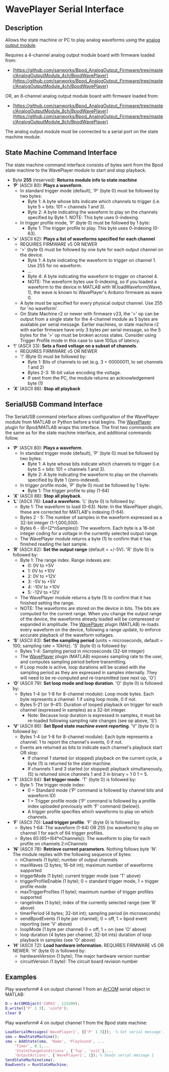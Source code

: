 # WavePlayer Serial Interface

## Description

Allows the state machine or PC to play analog waveforms using the [analog output module](../assembly/analog-output-module-assembly.md).

Requires a 4-channel analog output module board with firmware loaded from:
- [https://github.com/sanworks/Bpod_AnalogOutput_Firmware/tree/master/AnalogOutputModule_4ch/BpodWavePlayer](https://github.com/sanworks/Bpod_AnalogOutput_Firmware/tree/master/AnalogOutputModule_4ch/BpodWavePlayer)

OR, an 8-channel analog output module board with firmware loaded from:
- [https://github.com/sanworks/Bpod_AnalogOutput_Firmware/tree/master/AnalogOutputModule_8ch/BpodWavePlayer](https://github.com/sanworks/Bpod_AnalogOutput_Firmware/tree/master/AnalogOutputModule_8ch/BpodWavePlayer)

The analog output module must be connected to a serial port on the state machine module.

## State Machine Command Interface

The state machine command interface consists of bytes sent from the Bpod state machine to the WavePlayer module to start and stop playback.

- Byte **255** (reserved): **Returns module info to state machine**
- '**P**' (ASCII 80): **Plays a waveform**.
    - In standard trigger mode (default), 'P' (byte 0) must be followed by two bytes:
        - Byte 1: A byte whose bits indicate which channels to trigger (i.e. byte 5 = bits: 101 = channels 1 and 3).
        - Byte 2: A byte indicating the waveform to play on the channels specified by Byte 1. NOTE: This byte uses 0-indexing.
    - In trigger profile mode, 'P' (byte 0) must be followed by 1 byte:
        - Byte 1: The trigger profile to play. This byte uses 0-indexing (0-63).
- '**>**' (ASCII 62): **Plays a list of waveforms specified for each channel**
    - REQUIRES FIRMWARE v5 OR NEWER
    - '>' (byte 0) must be followed by one byte for each output channel on the device.
        - Byte 1: A byte indicating the waveform to trigger on channel 1. Use 255 for no waveform.
        - ...
        - Byte 4: A byte indicating the waveform to trigger on channel 4.
        - NOTE: The waveform bytes use 0-indexing, so if you loaded a waveform to the device in MATLAB with W.loadWaveform(Wave, 1), the wave is known to WavePlayer's Arduino firmware as wave 0.
    - A byte must be specified for every physical output channel. Use 255 for 'no waveform'.
    - On State Machine r2 or newer with firmware v23, the '>' op can be output from a single state for the 4-channel module as 5 bytes are available per serial message. Earlier machines, or state machine r2 with earlier firmware have only 3 bytes per serial message, so the 5 bytes for the '>' op must be broken across states. Consider using Trigger Profile mode in this case to save 100µs of latency.
- '**!**' (ASCII 33): **Sets a fixed voltage on a subset of channels**.
    - REQUIRES FIRMWARE v5 OR NEWER
    - '!' (Byte 0) must be followed by:
        - Byte 1: Bits of channels to set (e.g. 3 = 00000011, to set channels 1 and 2)
        - Bytes 2-3: 16-bit value encoding the voltage.
        - If sent from the PC, the module returns an acknowledgement byte (1)
- '**X**' (ASCII 88): **Stop all playback**

## SerialUSB Command Interface

The SerialUSB command interface allows configuration of the WavePlayer module from MATLAB or Python before a trial begins. The [WavePlayer](../module-documentation/waveplayer.md) plugin for Bpod/MATLAB wraps this interface. The first two commands are the same as for the state machine interface, and additional commands follow.

- '**P**' (ASCII 80): **Plays a waveform**.
    - In standard trigger mode (default), 'P' (byte 0) must be followed by two bytes:
        - Byte 1: A byte whose bits indicate which channels to trigger (i.e. byte 5 = bits: 101 = channels 1 and 3).
        - Byte 2: A byte indicating the waveform to play on the channels specified by Byte 1 (zero-indexed).
    - In trigger profile mode, 'P' (byte 0) must be followed by 1 byte:
        - Byte 1: The trigger profile to play (1-64)
- '**X**' (ASCII 88): **Stop all playback**.
- '**L**' (ASCII 76): **Load a waveform**. 'L' (byte 0) is followed by:
    - Byte 1: The waveform to load (0-63). Note: In the WavePlayer plugin, these are corrected for MATLAB's indexing (1-64).
    - Bytes 2 - 5: The number of samples in the waveform expressed as a 32-bit integer (1-1,000,000).
    - Bytes 6 - (6+(2\*nSamples)): The waveform. Each byte is a 16-bit integer coding for a voltage in the currently selected output range.
    - The WavePlayer module returns a byte (1) to confirm that it has finished reading the last sample.
- '**R**' (ASCII 82): **Set the output range** (default = +/-5V). 'R' (byte 0) is followed by:
    - Byte 1: The range index. Range indexes are:
        - 0: 0V to +5V
        - 1: 0V to +10V
        - 2: 0V to +12V
        - 3: -5V to +5V
        - 4: -10V to +10V
        - 5: -12V to +12V
    - The WavePlayer module returns a byte (1) to confirm that it has finished setting the range.
    - NOTE: The waveforms are stored on the device in bits. The bits are computed for the current range. When you change the output range of the device, the waveforms already loaded will be compressed or expanded in amplitude. The [WavePlayer](../module-documentation/waveplayer.md) plugin (MATLAB) re-loads every waveform on the device, following a range update, to enforce accurate playback of the waveform voltages.
- '**S**' (ASCII 83): **Set the sampling period** (units = microseconds, default = 100; sampling rate = 10kHz). 'S' (byte 0) is followed by:
    - Bytes 1-4: Sampling period in microseconds (32-bit integer)
    - The [WavePlayer](../module-documentation/waveplayer.md) plugin (MATLAB) exposes sampling rate to the user, and computes sampling period before transmitting.
    - If Loop mode is active, loop durations will be scaled with the sampling period as they are expressed in samples internally. They will need to be re-computed and re-transmitted (see next op, 'O')
- '**O**' (ASCII 79): **Set loop mode and loop duration**. 'O' (byte 0) is followed by:
    - Bytes 1-4 (or 1-8 for 8-channel module): Loop mode bytes. Each byte represents a channel: 1 if using loop mode, 0 if not.
    - Bytes 5-21 (or 9-41): Duration of looped playback on trigger for each channel (expressed in samples) as a 32-bit integer.
        - Note: Because loop duration is expressed in samples, it must be re-loaded following sampling rate changes (see op above, 'S')
- '**V**' (ASCII 86): **Set Bpod state machine event reporting**. 'V' (byte 0) is followed by:
    - Bytes 1-4 (or 1-8 for 8-channel module): Each byte represents a channel. 1 to report the channel's events, 0 if not.
    - Events are returned as bits to indicate each channel's playback start OR stop:
        - If channel 1 started (or stopped) playback on the current cycle, a byte (1) is returned to the state machine.
        - If channels 1 and 3 started (or stopped) playback simultaneously, (5) is returned since channels 1 and 3 in binary = 1 0 1 = 5.
- '**T**' (ASCII 84): **Set trigger mode**. 'T' (byte 0) is followed by:
    - Byte 1: The trigger mode index:
        - 0 = Standard mode ('P' command is followed by channel bits and waveform ID)
        - 1 = Trigger profile mode ('P' command is followed by a profile index uploaded previously with 'F' command (below)).
        - A trigger profile specifies which waveforms to play on which channels.
- '**F**' (ASCII 70): **Load trigger profile**. 'F' (byte 0) is followed by:
    - Bytes 1-64: The waveform (1-64) OR 255 (no waveform) to play on channel 1 for each of 64 trigger profiles.
    - Bytes 65:(65+(64\*nChannels)): The waveform to play for each profile on channels 2:nChannels
- '**N**' (ASCII 78): **Retrieve current parameters**. Nothing follows byte 'N'. The module replies with the following sequence of bytes:
    - nChannels (1 byte); number of output channels
    - maxWaves (2 bytes; 16-bit int); maximum number of waveforms supported
    - triggerMode (1 byte); current trigger mode (see 'T' above)
    - triggerProfileEnable (1 byte); 0 = standard trigger mode, 1 = trigger profile mode
    - maxTriggerProfiles (1 byte); maximum number of trigger profiles supported
    - rangeIndex (1 byte); index of the currently selected range (see 'R' above)
    - timerPeriod (4 bytes; 32-bit int); sampling period (in microseconds)
    - sendBpodEvents (1 byte per channel); 0 = off, 1 = bpod event reporting (see 'V' above)
    - loopMode (1 byte per channel) 0 = off, 1 = on (see 'O' above)
    - loop duration (4 bytes per channel; 32-bit ints) duration of loop playback in samples (see 'O' above)
- '**H**' (ASCII 72): **Load hardware information**. REQUIRES FIRMWARE v5 OR NEWER. 'H' (byte 0) is followed by:
    - hardwareVersion (1 byte); The major hardware version number
    - circuitVersion (1 byte): The circuit board revision number

## Examples

Play waveform# 4 on output channel 1 from an [ArCOM](http://sites.google.com/site/sanworksdocs/arcom) serial object in MATLAB:

```matlab
D = ArCOMObject('COM43', 115200);
D.write(['P' 1 3], 'uint8');
clear D
```

Play waveform# 4 on output channel 1 from the Bpod state machine:

```matlab
LoadSerialMessages('WavePlayer1', {['P' 1 3]});  % Set serial message 1
sma = NewStateMachine();
sma = AddState(sma, 'Name', 'PlaySound', ...
    'Timer', 0.1,...
    'StateChangeConditions', {'Tup', 'exit'},...
    'OutputActions', {'WavePlayer1', 1}); % Sends serial message 1
SendStateMachine(sma);
RawEvents = RunStateMachine;
```
